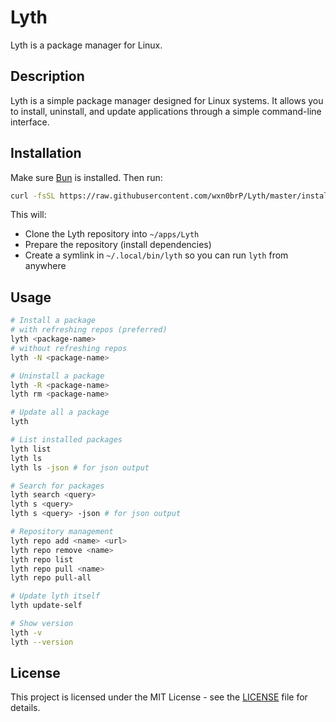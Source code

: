 # Lyth

Lyth is a package manager for Linux.

## Description

Lyth is a simple package manager designed for Linux systems.
It allows you to install, uninstall, and update applications through a simple command-line interface.

## Installation

Make sure [Bun](https://bun.sh/) is installed. Then run:

```bash
curl -fsSL https://raw.githubusercontent.com/wxn0brP/Lyth/master/install.sh | bash
```

This will:
* Clone the Lyth repository into `~/apps/Lyth`
* Prepare the repository (install dependencies)
* Create a symlink in `~/.local/bin/lyth` so you can run `lyth` from anywhere

## Usage

```bash
# Install a package
# with refreshing repos (preferred)
lyth <package-name>
# without refreshing repos
lyth -N <package-name>

# Uninstall a package
lyth -R <package-name>
lyth rm <package-name>

# Update all a package
lyth

# List installed packages
lyth list
lyth ls
lyth ls -json # for json output

# Search for packages
lyth search <query>
lyth s <query>
lyth s <query> -json # for json output

# Repository management
lyth repo add <name> <url>
lyth repo remove <name>
lyth repo list
lyth repo pull <name>
lyth repo pull-all

# Update lyth itself
lyth update-self

# Show version
lyth -v
lyth --version
```

## License

This project is licensed under the MIT License - see the [LICENSE](LICENSE) file for details.